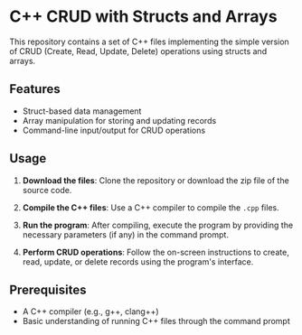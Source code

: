 # C++ CRUD with Structs and Arrays

This repository contains a set of C++ files implementing the simple version of CRUD (Create, Read, Update, Delete) operations using structs and arrays.

## Features
- Struct-based data management
- Array manipulation for storing and updating records
- Command-line input/output for CRUD operations

## Usage

1. **Download the files**: Clone the repository or download the zip file of the source code.

2. **Compile the C++ files**: Use a C++ compiler to compile the `.cpp` files.

3. **Run the program**: After compiling, execute the program by providing the necessary parameters (if any) in the command prompt.

4. **Perform CRUD operations**: Follow the on-screen instructions to create, read, update, or delete records using the program's interface.

## Prerequisites
- A C++ compiler (e.g., g++, clang++)
- Basic understanding of running C++ files through the command prompt

